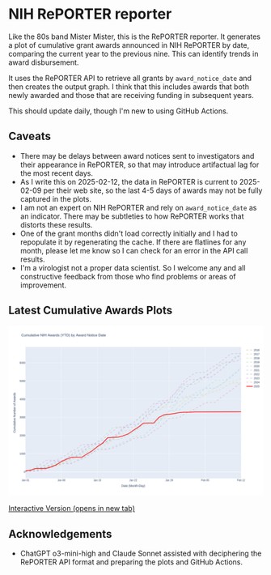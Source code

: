 # NIH RePORTER reporter
Like the 80s band Mister Mister, this is the RePORTER reporter. It generates a plot of cumulative grant awards announced in NIH RePORTER by date, comparing the current year to the previous nine. This can identify trends in award disbursement.

It uses the RePORTER API to retrieve all grants by `award_notice_date` and then creates the output graph. I think that this includes awards that both newly awarded and those that are receiving funding in subsequent years.

This should update daily, though I'm new to using GitHub Actions.

## Caveats
- There may be delays between award notices sent to investigators and their appearance in RePORTER, so that may introduce artifactual lag for the most recent days.
- As I write this on 2025-02-12, the data in RePORTER is current to 2025-02-09 per their web site, so the last 4-5 days of awards may not be fully captured in the plots.
- I am not an expert on NIH RePORTER and rely on `award_notice_date` as an indicator. There may be subtleties to how RePORTER works that distorts these results.
- One of the grant months didn't load correctly initially and I had to repopulate it by regenerating the cache. If there are flatlines for any month, please let me know so I can check for an error in the API call results.
- I'm a virologist not a proper data scientist. So I welcome any and all constructive feedback from those who find problems or areas of improvement.

## Latest Cumulative Awards Plots
![Cumulative Awards Plot](./nih_awards.png)

<a href="https://dhoconno.github.io/reporter/nih_awards.html" target="_blank">Interactive Version (opens in new tab)</a>

## Acknowledgements
- ChatGPT o3-mini-high and Claude Sonnet assisted with deciphering the RePORTER API format and preparing the plots and GitHub Actions.